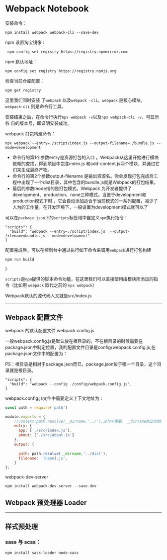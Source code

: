 # Webpack Notebook

安装命令：

```shell
npm install webpack webpack-cli --save-dev
```

npm 设置淘宝镜像：

```shell
 npm config set registry https://registry.npmmirror.com
```

npm 默认地址：

```shell
npm config set registry https://registry.npmjs.org
```

检查当前仓库配置：

```shell
npm get registry
```

这里我们同时安装 了`webpack` 以及`webpack -cli`。`webpack` 是核心模块，`webpack-cli` 则是命令行工具。

安装结束之后，在命令行执行`npx webpack -v`以及`npx webpack-cli -v`，可显示各 自的版本号，即证明安装成功。

webpack 打包构建命令：

```shell
npx webpack --entry=./script/index.js --output-filename=./bundle.js --mode=development
```

- 命令行的第1个参数entry是资源打包的入口 。Webpack从这里开始进行模块依赖的查找，得到项目中包含index.js 和add-content.js两个模块，并通过它们来生成最终产物。
- 命令行的第2个参数output-filename 是输出资源名。你会发现打包完成后工程中出现了一个dist目录，其中包含的bundle.js就是Webpack的打包结果。
- 最后的参数mode指的是打包模式。Webpack 为开发者提供了development、production、none三种模式。当置于development和production模式下时 ，它会自动添加适合于当前模式的一系列配置，减少了人为的工作量。在开发环境下，一般设置为development模式就可以了

可以在`package.json`下的`scripts`标签域中自定义`npm`执行指令：

```shell
"scripts": {
  "build": "webpack --entry=./script/index.js  --output-filename=bundle.js --mode=development"
}
```

配置完成后，可以在控制台中通过执行如下命令来调用`webpack`进行打包构建

```shell
npm run build
```

}

`scripts`是`npm`提供的脚本命令功能，在这里我们可以直接使用由模块所添加的指令（比如用 `webpack` 取代之前的 `npx webpack`）

Webpack默认的源代码人又就是src/index.js

---

## Webpack 配置文件

webpack 的默认配置文件 webpack.config.js

一般webpack.config.js是默认放在根目录的，不在根目录的时候需要在package.json中制定位置，我的配置文件目录是config/webpack.config.js,在package.json文件中的配置为：

PS：根目录是相对于package.json而已，package.json位于哪一个目录，这个目录就是根目录。

```shell
"scripts": {
  "build": "webpack --config ./config/webpack.config.js",
}
```

webpack.config.js文件中需要定义上下文地址为：

```javascript
const path = require('path')

module.exports = {
    //context:path.resolve(__dirname,'../'),这句不需要, __dirname指定的就是根目录
    entry: {
      app: ['./src/index.js'],
      about: ['./src/about.js']
    },
    output: {
    
      path: path.resolve(__dirname,'../dist'),
      filename: '[name].js',
    }
};
```

webpack-dev-server 

```shell
npm install webpack-dev-server --save-dev
```

## Webpack 预处理器 Loader

---

## 样式预处理

### sass 与 scss：

```shell
npm install sass-loader node-sass
```


